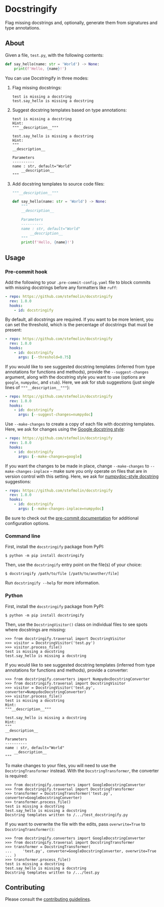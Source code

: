 # Docstringify
Flag missing docstrings and, optionally, generate them from signatures and type annotations.

## About

Given a file, `test.py`, with the following contents:

```python
def say_hello(name: str = 'World') -> None:
    print(f'Hello, {name}!')
```

You can use Docstringify in three modes:

1. Flag missing docstrings:
    ```
    test is missing a docstring
    test.say_hello is missing a docstring
    ```
2. Suggest docstring templates based on type annotations:
    ```
    test is missing a docstring
    Hint:
    """__description__"""

    test.say_hello is missing a docstring
    Hint:
    """
    __description__

    Parameters
    ----------
    name : str, default="World"
        __description__
    """
    ```
3. Add docstring templates to source code files:
    ```python
    """__description__"""

    def say_hello(name: str = 'World') -> None:
        """
        __description__

        Parameters
        ----------
        name : str, default="World"
            __description__
        """
        print(f'Hello, {name}!')
    ```

## Usage

### Pre-commit hook

Add the following to your `.pre-commit-config.yaml` file to block commits with missing docstrings before any formatters like `ruff`:

```yaml
- repo: https://github.com/stefmolin/docstringify
  rev: 1.0.0
  hooks:
    - id: docstringify
```

By default, all docstrings are required. If you want to be more lenient, you can set the threshold, which is the percentage of docstrings that must be present:

```yaml
- repo: https://github.com/stefmolin/docstringify
  rev: 1.0.0
  hooks:
    - id: docstringify
      args: [--threshold=0.75]
```

If you would like to see suggested docstring templates (inferred from type annotations for functions and methods), provide the `--suggest-changes` argument, along with the docstring style you want to use (options are `google`, `numpydoc`, and `stub`). Here, we ask for stub suggestions (just single lines of `"""__description__"""`):

```yaml
- repo: https://github.com/stefmolin/docstringify
  rev: 1.0.0
  hooks:
    - id: docstringify
      args: [--suggest-changes=numpydoc]
```

Use `--make-changes` to create a copy of each file with docstring templates. Here, we ask for changes using the [Google docstring style](https://www.sphinx-doc.org/en/master/usage/extensions/example_google.html):

```yaml
- repo: https://github.com/stefmolin/docstringify
  rev: 1.0.0
  hooks:
    - id: docstringify
      args: [--make-changes=google]
```

If you want the changes to be made in place, change `--make-changes` to `--make-changes-inplace` &ndash; make sure you only operate on files that are in version control with this setting. Here, we ask for [numpydoc-style docstring](https://numpydoc.readthedocs.io/en/latest/format.html#) suggestions:

```yaml
- repo: https://github.com/stefmolin/docstringify
  rev: 1.0.0
  hooks:
    - id: docstringify
      args: [--make-changes-inplace=numpydoc]
```

Be sure to check out the [pre-commit documentation](https://pre-commit.com/#pre-commit-configyaml---hooks) for additional configuration options.

### Command line

First, install the `docstringify` package from PyPI:

```shell
$ python -m pip install docstringify
```

Then, use the `docstringify` entry point on the file(s) of your choice:

```shell
$ docstringify /path/to/file [/path/to/another/file]
```

Run `docstringify --help` for more information.

### Python

First, install the `docstringify` package from PyPI:

```shell
$ python -m pip install docstringify
```

Then, use the `DocstringVisitor()` class on individual files to see spots where docstrings are missing:

```pycon
>>> from docstringify.traversal import DocstringVisitor
>>> visitor = DocstringVisitor('test.py')
>>> visitor.process_file()
test is missing a docstring
test.say_hello is missing a docstring
```

If you would like to see suggested docstring templates (inferred from type annotations for functions and methods), provide a converter:

```pycon
>>> from docstringify.converters import NumpydocDocstringConverter
>>> from docstringify.traversal import DocstringVisitor
>>> visitor = DocstringVisitor('test.py', converter=NumpydocDocstringConverter)
>>> visitor.process_file()
test is missing a docstring
Hint:
"""__description__"""

test.say_hello is missing a docstring
Hint:
"""
__description__

Parameters
----------
name : str, default="World"
    __description__
"""

```

To make changes to your files, you will need to use the `DocstringTransformer` instead. With the `DocstringTransformer`, the converter is required:

```pycon
>>> from docstringify.converters import GoogleDocstringConverter
>>> from docstringify.traversal import DocstringTransformer
>>> transformer = DocstringTransformer('test.py', converter=GoogleDocstringConverter)
>>> transformer.process_file()
test is missing a docstring
test.say_hello is missing a docstring
Docstring templates written to /.../test_docstringify.py
```

If you want to overwrite the file with the edits, pass `overwrite=True` to `DocstringTransformer()`:

```pycon
>>> from docstringify.converters import GoogleDocstringConverter
>>> from docstringify.traversal import DocstringTransformer
>>> transformer = DocstringTransformer(
...     'test.py', converter=GoogleDocstringConverter, overwrite=True
... )
>>> transformer.process_file()
test is missing a docstring
test.say_hello is missing a docstring
Docstring templates written to /.../test.py
```

## Contributing

Please consult the [contributing guidelines](https://github.com/stefmolin/docstringify/blob/main/CONTRIBUTING.md).
